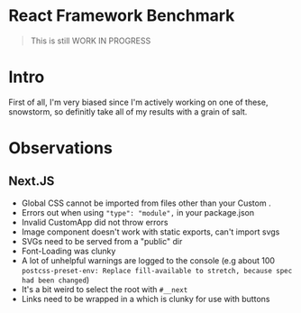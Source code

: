 # React Framework Benchmark

> This is still WORK IN PROGRESS

# Intro

First of all, I'm very biased since I'm actively working on one of these, snowstorm, so definitly take all of my results with a grain of salt.

# Observations

## Next.JS

- Global CSS cannot be imported from files other than your Custom <App>.
- Errors out when using `"type": "module",` in your package.json
- Invalid CustomApp did not throw errors
- Image component doesn't work with static exports, can't import svgs
- SVGs need to be served from a "public" dir
- Font-Loading was clunky
- A lot of unhelpful warnings are logged to the console (e.g about 100 `postcss-preset-env: Replace fill-available to stretch, because spec had been changed`)
- It's a bit weird to select the root with `#__next`
- Links need to be wrapped in a <a> which is clunky for use with buttons
